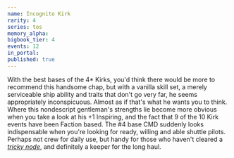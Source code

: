 ```yaml
---
name: Incognito Kirk
rarity: 4
series: tos
memory_alpha:
bigbook_tier: 4
events: 12
in_portal:
published: true
---
```


With the best bases of the 4* Kirks, you'd think there would be more to recommend this handsome chap, but with a vanilla skill set, a merely serviceable ship ability and traits that don't go very far, he seems appropriately inconspicuous. Almost as if that's what he wants you to think. Where this nondescript gentleman's strengths lie become more obvious when you take a look at his +1 Inspiring, and the fact that 9 of the 10 Kirk events have been Faction based. The #4 base CMD suddenly looks indispensable when you're looking for ready, willing and able shuttle pilots. Perhaps not crew for daily use, but handy for those who haven't cleared a [_tricky node_](https://stt.wiki/wiki/Rabid_Fans), and definitely a keeper for the long haul.
